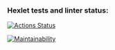 ### Hexlet tests and linter status:

[![Actions Status](https://github.com/Viktorline/frontend-project-44/workflows/hexlet-check/badge.svg)](https://github.com/Viktorline/frontend-project-44/actions)

[![Maintainability](https://api.codeclimate.com/v1/badges/e575934b2392ec1ace97/maintainability)](https://codeclimate.com/github/Viktorline/frontend-project-44/maintainability)
